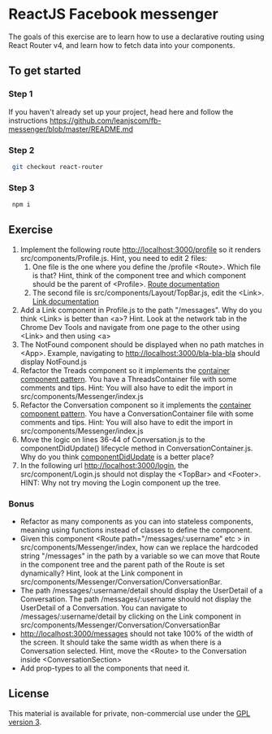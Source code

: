 # ReactJS Facebook messenger

The goals of this exercise are to learn how to use a declarative routing using React Router v4, and learn how to fetch data into your components.

## To get started

### Step 1

If you haven't already set up your project, head here and follow the instructions https://github.com/leanjscom/fb-messenger/blob/master/README.md


### Step 2
```sh
 git checkout react-router
 ``` 
 
### Step 3
```sh
 npm i
 ```

## Exercise

1. Implement the following route [http://localhost:3000/profile](http://localhost:3000/profile) so it renders src/components/Profile.js. Hint, you need to edit 2 files:
    1. One file is the one where you define the /profile &lt;Route&gt;. Which file is that? Hint, think of the component tree and which component should be the parent of &lt;Profile&gt;. [Route documentation](https://reacttraining.com/react-router/web/api/Route)
    2. The second file is src/components/Layout/TopBar.js, edit the &lt;Link&gt;. [Link documentation](https://reacttraining.com/react-router/web/api/Link)
2. Add a Link component in Profile.js to the path "/messages". Why do you think &lt;Link&gt; is better than &lt;a&gt;? Hint. Look at the network tab in the Chrome Dev Tools and navigate from one page to the other using &lt;Link&gt; and then using &lt;a&gt;
3. The NotFound component should be displayed when no path matches in &lt;App&gt;. Example, navigating to [http://localhost:3000/bla-bla-bla](http://localhost:3000/bla-bla-bla) should display NotFound.js
4. Refactor the Treads component so it implements the [container component pattern](https://medium.com/@learnreact/container-components-c0e67432e005). You have a ThreadsContainer file with some comments and tips. Hint: You will also have to edit the import in src/components/Messenger/index.js
5. Refactor the Conversation component so it implements the [container component pattern](https://medium.com/@learnreact/container-components-c0e67432e005). You have a ConversationContainer file with some comments and tips. Hint: You will also have to edit the import in src/components/Messenger/index.js
6. Move the logic on lines 36-44 of Conversation.js to the componentDidUpdate() lifecycle method in ConversationContainer.js. Why do you think [componentDidUpdate](https://reactjs.org/docs/react-component.html#componentdidupdate) is a better place?
7. In the following url [http://localhost:3000/login](http://localhost:3000/login), the src/component/Login.js should not display the &lt;TopBar&gt; and &lt;Footer&gt;. HINT: Why not try moving the Login component up the tree.

### Bonus
- Refactor as many components as you can into stateless components, meaning using functions instead of classes to define the component.
- Given this component &lt;Route path="/messages/:username" etc &gt; in src/components/Messenger/index, how can we replace the hardcoded string "/messages" in the path by a variable so we can move that Route in the component tree and the parent path of the Route is set dynamically? Hint, look at the Link component in src/components/Messenger/Conversation/ConversationBar.
- The path /messages/:username/detail should display the UserDetail of a Conversation. The path /messages/:username should not display the UserDetail of a Conversation. You can navigate to /messages/:username/detail by clicking on the Link component in src/components/Messenger/Conversation/ConversationBar
- [http://localhost:3000/messages](http://localhost:3000/messages) should not take 100% of the width of the screen. It should take the same width as when there is a Conversation selected. Hint, move the &lt;Route&gt; to the Conversation inside &lt;ConversationSection&gt;
- Add prop-types to all the components that need it.

## License

This material is available for private, non-commercial use under the [GPL version 3](http://www.gnu.org/licenses/gpl-3.0-standalone.html).
